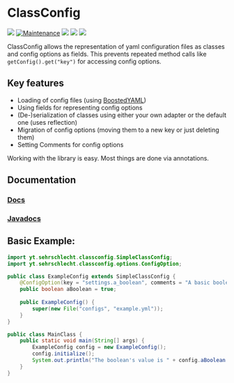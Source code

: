 # ClassConfig
![](https://github.com/sehrschlechtYT/ClassConfig/actions/workflows/tests.yml/badge.svg)
[![Maintenance](https://img.shields.io/badge/Maintained%3F-yes-green.svg)](https://GitHub.com/sehrschlechtYT/KeepItems/graphs/commit-activity)
[![](https://jitpack.io/v/sehrschlechtYT/ClassConfig.svg)](https://jitpack.io/#sehrschlechtYT/ClassConfig)
[![](https://dcbadge.vercel.app/api/server/crHgFwH2Gt)](https://discord.gg/crHgFwH2Gt)
![](https://dcbadge.vercel.app/api/shield/450685365876162573)

ClassConfig allows the representation of yaml configuration files as classes and config options as fields.
This prevents repeated method calls like `getConfig().get("key")` for accessing config options.

## Key features

- Loading of config files (using [BoostedYAML](https://github.com/dejvokep/boosted-yaml))
- Using fields for representing config options
- (De-)serialization of classes using either your own adapter or the default one (uses reflection)
- Migration of config options (moving them to a new key or just deleting them)
- Setting Comments for config options

Working with the library is easy. Most things are done via annotations.

## Documentation

### [Docs](https://sehrschlecht.gitbook.io/classconfig-documentation/)
### [Javadocs](https://sehrschlechtyt.github.io/ClassConfig/javadocs/)

## Basic Example:

```java
import yt.sehrschlecht.classconfig.SimpleClassConfig;
import yt.sehrschlecht.classconfig.options.ConfigOption;

public class ExampleConfig extends SimpleClassConfig {
    @ConfigOption(key = "settings.a_boolean", comments = "A basic boolean setting")
    public boolean aBoolean = true;
    
    public ExampleConfig() {
        super(new File("configs", "example.yml"));
    }
}

public class MainClass {
    public static void main(String[] args) {
        ExampleConfig config = new ExampleConfig();
        config.initialize();
        System.out.println("The boolean's value is " + config.aBoolean + "!");
    }
}
```